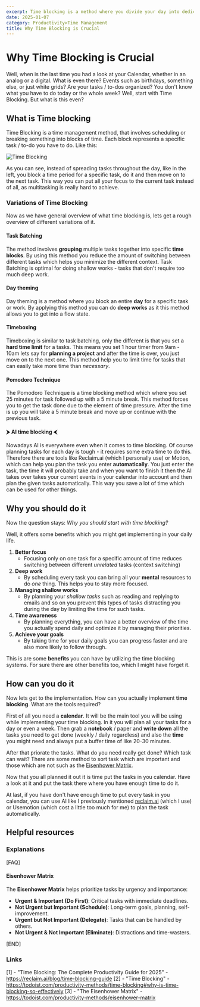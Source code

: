 ```yaml
---
excerpt: Time blocking is a method where you divide your day into dedicated time segments for specific tasks. Instead of working from a to-do list, you assign each task to a particular time slot in your calendar. This approach helps improve focus, productivity, and time awareness.
date: 2025-01-07
category: Productivity>Time Management
title: Why Time Blocking is Crucial
---
```

# Why Time Blocking is Crucial

Well, when is the last time you had a look at your Calendar, whether in an analog or a digital. What is even there? Events such as birthdays, something else, or just white grids? Are your tasks /  to-dos organized? You don't know what you have to do today or the whole week? Well, start with Time Blocking. But what is this even?

## What is Time blocking

Time Blocking is a time management method, that involves scheduling or breaking something into blocks of time. Each block represents a specific task / to-do you have to do.
Like this:

![Time Blocking](/assets/images/post/Time-Blocking.png)

As you can see, instead of spreading tasks throughout the day, like in the left, you block a time period for a specific task, do it and then move on to the next task. This way you can put all your focus to the current task instead of all, as multitasking is really hard to achieve.

### Variations of Time Blocking

Now as we have general overview of what time blocking is, lets get a rough overview of different variations of it.

#### Task Batching

The method involves **grouping** multiple tasks together into specific **time blocks**. By using this method you reduce the amount of switching between different tasks which helps you minimize the different context. Task Batching is optimal for doing shallow works - tasks that don't require too much deep work.

#### Day theming

Day theming is a method where you block an entire **day** for a specific task or work. By applying this method you can do **deep works** as it this method allows you to get into a flow state.

#### Timeboxing

Timeboxing is similar to task batching, only the different is that you set a **hard time limit** for a tasks. This means you set 1 hour timer from 9am - 10am lets say for **planning a project** and after the time is over, you just move on to the next one. This method help you to limit time for tasks that can easily take more time than *necessary*.

#### Pomodoro Technique

The Pomodoro Technique is a time blocking method which where you set 25 minutes for task followed up with a 5 minute break. This method forces you to get the task done due to the element of time pressure. After the time is up you will take a 5 minute break and move up or continue with the previous task.

#### ⮞ AI time blocking ⮜

Nowadays AI is everywhere even when it comes to time blocking. Of course planning tasks for each day is tough - it requires some extra time to do this. Therefore there are tools like Reclaim.ai (which I personally use) or Motion, which can help you plan the task you enter **automatically**. You just enter the task, the time it will probably take and when you want to finish it then the AI takes over takes your current events in your calendar into account and then plan the given tasks automatically. This way you save a lot of time which can be used for other things.

## Why you should do it

Now the question stays: *Why you should start with time blocking?*

Well, it offers some benefits which you might get implementing in your daily life.

1. **Better focus**
   - Focusing only on one task for a specific amount of time reduces switching between different *unrelated* tasks (context switching)
2. **Deep work**
   - By scheduling every task you can bring all your **mental** resources to do *one* thing. This helps you to stay more focused.
3. **Managing shallow works**
   - By planning your *shallow tasks* such as reading and replying to emails and so on you prevent this types of tasks distracting you during the day  by limiting the time for such tasks.
4. **Time awareness**
   - By planning everything, you can have a better overview of the time you actually spend daily and optimize it by managing their priorities.
5. **Achieve your goals**
   - By taking time for your daily goals you can progress faster and are also more likely to follow through.

This is are some **benefits** you can have by utilizing the time blocking systems. For sure there are other benefits too, which I might have forget it.

## How can you do it

Now lets get to the implementation. How can you actually implement **time blocking**. What are the tools required?

First of all you need a **calendar**. It will be the main tool you will be using while implementing your time blocking. In it you will plan all your tasks for a day or even a week. Then grab a **notebook**  / paper and **write down** all the tasks you need to get done (weekly / daily regardless) and also the **time** you might need and always put a buffer time of like 20-30 minutes.

After that priorate the tasks. What do you need really get done? Which task can wait? There are some method to sort task which are important and those which are not such as the [Eisenhower Matrix](#eisenhower-matrix).

Now that you all planned it out it is time put the tasks in you calendar. Have a look at it and put the task there where you have enough time to do it.

At last, if you have don't have enough time to put every task in you calendar, you can use AI like I previously mentioned [reclaim.ai](https://reclaim.ai)  (which I use) or Usemotion  (which cost a little too much for me) to plan the task automatically.

## Helpful resources

### Explanations

[FAQ]

#### Eisenhower Matrix

The **Eisenhower Matrix** helps prioritize tasks by urgency and importance:

- **Urgent & Important (Do First)**: Critical tasks with immediate deadlines.
- **Not Urgent but Important (Schedule)**: Long-term goals, planning, self-improvement.
- **Urgent but Not Important (Delegate)**: Tasks that can be handled by others.
- **Not Urgent & Not Important (Eliminate)**: Distractions and time-wasters.

[END]

### Links

[1] - "Time Blocking: The Complete Productivity Guide for 2025" - https://reclaim.ai/blog/time-blocking-guide
[2] - "Time Blocking" - https://todoist.com/productivity-methods/time-blocking#why-is-time-blocking-so-effectively
[3] - "The Eisenhower Matrix" - https://todoist.com/productivity-methods/eisenhower-matrix

